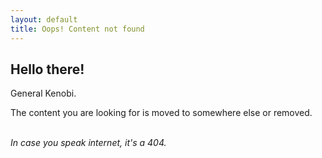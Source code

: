 ```yaml
---
layout: default
title: Oops! Content not found
---
```


## Hello there!

<div class="container">
General Kenobi. <br />

The content you are looking for is moved to somewhere else or removed.<br /> <br />

<i>In case you speak internet, it's a 404. </i>
</div>
